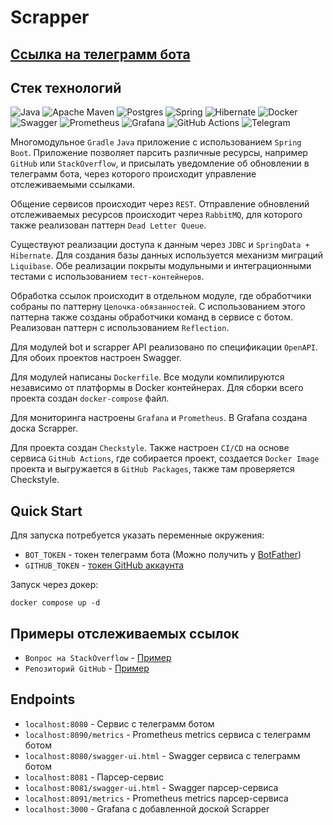 # Scrapper

## [Ссылка на телеграмм бота](https://t.me/scrapper_tg_bot)

## Стек технологий

![Java](https://img.shields.io/badge/java-%23ED8B00.svg?style=for-the-badge&logo=openjdk&logoColor=white)
![Apache Maven](https://img.shields.io/badge/Gradle-02303A?style=for-the-badge&logo=Gradle&logoColor=white)
![Postgres](https://img.shields.io/badge/postgres-%23316192.svg?style=for-the-badge&logo=postgresql&logoColor=white)
![Spring](https://img.shields.io/badge/spring-%236DB33F.svg?style=for-the-badge&logo=spring&logoColor=white)
![Hibernate](https://img.shields.io/badge/Hibernate-59666C?style=for-the-badge&logo=Hibernate&logoColor=white)
![Docker](https://img.shields.io/badge/docker-%230db7ed.svg?style=for-the-badge&logo=docker&logoColor=white)
![Swagger](https://img.shields.io/badge/-Swagger-%23Clojure?style=for-the-badge&logo=swagger&logoColor=white)
![Prometheus](https://img.shields.io/badge/Prometheus-E6522C?style=for-the-badge&logo=Prometheus&logoColor=white)
![Grafana](https://img.shields.io/badge/grafana-%23F46800.svg?style=for-the-badge&logo=grafana&logoColor=white)
![GitHub Actions](https://img.shields.io/badge/github%20actions-%232671E5.svg?style=for-the-badge&logo=githubactions&logoColor=white)
![Telegram](https://img.shields.io/badge/Telegram-2CA5E0?style=for-the-badge&logo=telegram&logoColor=white)

Многомодульное `Gradle` `Java` приложение с использованием `Spring Boot`.
Приложение позволяет парсить различные ресурсы, например `GitHub` или `StackOverflow`, и присылать уведомление
об обновлении в телеграмм бота, через которого происходит управление отслеживаемыми ссылками.

Общение сервисов происходит через `REST`.
Отправление обновлений отслеживаемых ресурсов происходит через `RabbitMQ`,
для которого также реализован паттерн `Dead Letter Queue`.

Существуют реализации доступа к данным через `JDBC` и `SpringData + Hibernate`.
Для создания базы данных используется механизм миграций `Liquibase`.
Обе реализации покрыты модульными и интеграционными тестами с использованием `тест-контейнеров`.

Обработка ссылок происходит в отдельном модуле, где обработчики собраны по паттерну `Цепочка-обязанностей`.
С использованием этого паттерна также созданы обработчики команд в сервисе с ботом.
Реализован паттерн с использованием `Reflection`.

Для модулей bot и scrapper API реализовано по спецификации `OpenAPI`. Для обоих проектов настроен Swagger.

Для модулей написаны `Dockerfile`.
Все модули компилируются независимо от платформы в Docker контейнерах.
Для сборки всего проекта создан `docker-compose` файл.

Для мониторинга настроены `Grafana` и `Prometheus`. В Grafana создана доска Scrapper.

Для проекта создан `Checkstyle`. Также настроен `CI/CD` на основе сервиса `GitHub Actions`,
где собирается проект, создается `Docker Image` проекта и выгружается в `GitHub Packages`,
также там проверяется Checkstyle.

## Quick Start

Для запуска потребуется указать переменные окружения:
- `BOT_TOKEN` - токен телеграмм бота (Можно получить у [BotFather](https://t.me/BotFather))
- `GITHUB_TOKEN` - [токен GitHub аккаунта](https://docs.github.com/en/authentication/keeping-your-account-and-data-secure/creating-a-personal-access-token)

Запуск через докер:
```shell
docker compose up -d 
```

## Примеры отслеживаемых ссылок

- `Вопрос на StackOverflow` - [Пример](https://stackoverflow.com/questions/927358/how-do-i-undo-the-most-recent-local-commits-in-git)
- `Репозиторий GitHub` - [Пример](https://github.com/fedinairn08/scrapper)

## Endpoints

- `localhost:8080` - Сервис с телеграмм ботом
- `localhost:8090/metrics` - Prometheus metrics сервиса с телеграмм ботом
- `localhost:8080/swagger-ui.html` - Swagger сервиса с телеграмм ботом
- `localhost:8081` - Парсер-сервис
- `localhost:8081/swagger-ui.html` - Swagger парсер-сервиса
- `localhost:8091/metrics` - Prometheus metrics парсер-сервиса
- `localhost:3000` - Grafana с добавленной доской Scrapper

